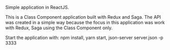 Simple application in ReactJS.

This is a Class Component application built with Redux and Saga. The API was created in a simple way because the focus in this application was work with Redux, Saga using the Class Component only.

Start the application with:
npm install,
yarn start,
json-server server.json -p 3333
